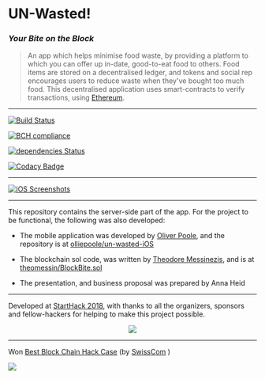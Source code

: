 

# UN-Wasted!
### *Your Bite on the Block*

> An app which helps minimise food waste, by providing a platform to which you can offer up 
in-date, good-to-eat food to others. Food items are stored on a decentralised ledger, and 
tokens and social rep encourages users to reduce waste when they've bought too much food.
This decentralised application uses smart-contracts to verify transactions, using 
[Ethereum](https://www.ethereum.org/).

---

[![Build Status](https://travis-ci.org/Lissy93/un-wasted.svg?branch=master)](https://travis-ci.org/Lissy93/un-wasted)

[![BCH compliance](https://bettercodehub.com/edge/badge/Lissy93/un-wasted?branch=master)](https://bettercodehub.com/)

[![dependencies Status](https://david-dm.org/Lissy93/un-wasted/status.svg)](https://david-dm.org/Lissy93/un-wasted)

[![Codacy Badge](https://api.codacy.com/project/badge/Grade/825476c7f0e241d8b66450a0ca6f9b42)](https://www.codacy.com/app/lissy93/un-wasted?utm_source=github.com&amp;utm_medium=referral&amp;utm_content=Lissy93/un-wasted&amp;utm_campaign=Badge_Grade)

---

[![iOS Screenshots](https://i.imgur.com/yxINEdp.jpg)](https://github.com/OlliePoole)

---

This repository contains the server-side part of the app. 
For the project to be functional, the following was also developed:


 - The mobile application was developed by [Oliver Poole](https://github.com/OlliePoole),
and the repository is at 
[olliepoole/un-wasted-iOS](https://github.com/olliepoole/un-wasted-iOS)
 - The blockchain sol code, was written by [Theodore Messinezis](https://github.com/theomessin), and is at 
 [theomessin/BlockBite.sol](https://gist.github.com/theomessin/9a8228815ad7dceb95a7ae77468d3f4a)

  - The presentation, and business proposal was prepared by Anna Heid



---

Developed at [StartHack 2018](http://starthack.ch/), with thanks to all the organizers, 
sponsors and fellow-hackers for helping to make this project possible. 

<p align="center">
  <img src="https://pbs.twimg.com/profile_banners/4528046292/1515679567" />
</p>


---

Won [Best Block Chain Hack Case](https://twitter.com/SwisscomStartUp/status/967766962863558661) 
(by [SwissCom](https://www.swisscom.ch) )

<a align="center" src="https://twitter.com/SwisscomStartUp/status/967766962863558661">
  <img src="https://static1.squarespace.com/static/57ae95ded1758effdea6fb95/t/5832af176b8f5bca57449bab/1488182906613/" />
</a>
